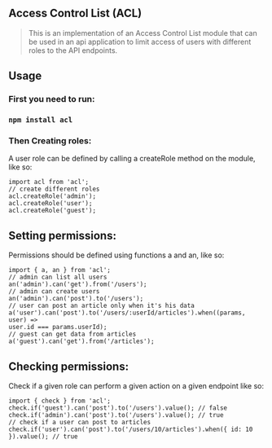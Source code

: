 ## Access Control List (ACL)

> This is an implementation of an Access Control List module that can be used in an api application to limit access of users with different roles to the API endpoints.

## Usage

### First you need to run:

### `npm install acl`

### Then Creating roles:

A user role can be defined by calling a createRole method on the module, like so:

```
import acl from 'acl';
// create different roles
acl.createRole('admin');
acl.createRole('user');
acl.createRole('guest');
```
## Setting permissions:

Permissions should be defined using functions a and an, like so:

```
import { a, an } from 'acl';
// admin can list all users
an('admin').can('get').from('/users');
// admin can create users
an('admin').can('post').to('/users');
// user can post an article only when it's his data
a('user').can('post').to('/users/:userId/articles').when((params, user) =>
user.id === params.userId);
// guest can get data from articles
a('guest').can('get').from('/articles');
```

## Checking permissions:
Check if a given role can perform a given action on a given endpoint like so:
```
import { check } from 'acl';
check.if('guest').can('post').to('/users').value(); // false
check.if('admin').can('post').to('/users').value(); // true
// check if a user can post to articles
check.if('user').can('post').to('/users/10/articles').when({ id: 10 }).value(); // true
```

